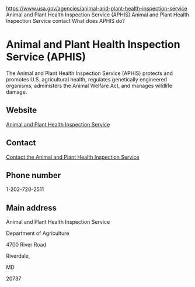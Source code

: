 

https://www.usa.gov/agencies/animal-and-plant-health-inspection-service
Animal and Plant Health Inspection Service (APHIS)
Animal and Plant Health Inspection Service contact
What does APHIS do?

Animal and Plant Health Inspection Service
(APHIS)
==================================================

The Animal and Plant Health Inspection Service (APHIS) protects and promotes U.S. agricultural health, regulates genetically engineered organisms, administers the Animal Welfare Act, and manages wildlife damage.

Website
-------

[Animal and Plant Health Inspection Service](https://www.aphis.usda.gov/aphis/home/)

Contact
-------

[Contact the Animal and Plant Health Inspection Service](https://www.aphis.usda.gov/aphis/banner/contactus)

Phone number
------------

1-202-720-2511

Main address
------------

Animal and Plant Health Inspection Service
  

Department of Agriculture
  

4700 River Road
  

Riverdale,

MD

20737
